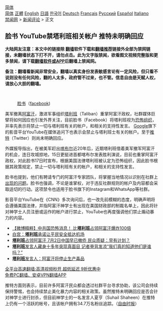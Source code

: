  <!-- 面包屑导航 --> <div class="breadcrumb"><!-- GTranslate: https://gtranslate.io/ -->  <div class="switcher notranslate">  <div class="selected">  <a href="#" onclick="return false;"> 简体</a>  </div>  <div class="option">  <a href="https://www.bannedbook.org" onclick="doGTranslate('zh-CN|zh-CN');jQuery('div.switcher div.selected a').html(jQuery(this).html());return false;" title="简体中文" class="nturl selected"> 简体</a>  <a href="https://www.bannedbook.org/zh-tw/" onclick="doGTranslate('zh-CN|zh-TW');jQuery('div.switcher div.selected a').html(jQuery(this).html());return false;" title="繁體中文" class="nturl"> 正體</a>  <a href="https://www.bannedbook.org/en/" onclick="doGTranslate('zh-CN|en');jQuery('div.switcher div.selected a').html(jQuery(this).html());return false;" title="English" class="nturl"> English</a>  <a href="https://www.bannedbook.org/ja/" onclick="doGTranslate('zh-CN|ja');jQuery('div.switcher div.selected a').html(jQuery(this).html());return false;" title="日本語" class="nturl"> 日語</a>  <a href="https://www.bannedbook.org/ko/" onclick="doGTranslate('zh-CN|ko');jQuery('div.switcher div.selected a').html(jQuery(this).html());return false;" title="한국어" class="nturl"> 한국어</a>  <a href="https://www.bannedbook.org/de/" onclick="doGTranslate('zh-CN|de');jQuery('div.switcher div.selected a').html(jQuery(this).html());return false;" title="Deutsch" class="nturl"> Deutsch</a>  <a href="https://www.bannedbook.org/fr/" onclick="doGTranslate('zh-CN|fr');jQuery('div.switcher div.selected a').html(jQuery(this).html());return false;" title="Français" class="nturl"> Français</a>  <a href="https://www.bannedbook.org/ru/" onclick="doGTranslate('zh-CN|ru');jQuery('div.switcher div.selected a').html(jQuery(this).html());return false;" title="Русский" class="nturl"> Русский</a>  <a href="https://www.bannedbook.org/es/" onclick="doGTranslate('zh-CN|es');jQuery('div.switcher div.selected a').html(jQuery(this).html());return false;" title="Español" class="nturl"> Español</a>  <a href="https://www.bannedbook.org/it/" onclick="doGTranslate('zh-CN|it');jQuery('div.switcher div.selected a').html(jQuery(this).html());return false;" title="Italiano" class="nturl"> Italiano</a>  </div>  </div>      <div class='breadcrumb-sub'><!-- Breadcrumb NavXT 6.3.0 --> <a href="https://www.bannedbook.org/" class="home">禁闻网</a> &gt; <a href="https://www.bannedbook.org/bnews/comments/" class="category">新闻评论</a> &gt; 正文</div></div><h2>脸书 YouTube禁塔利班相关帐户 推特未明确回应</h2> <p class="notice"><b>大陆网友注意：本文中的链接除 <a href="https://github.com/bannedbook/fanqiang" >翻墙</a>软件下载和<a href="https://github.com/killgcd/justmysocks/blob/master/README.md">翻墙推荐</a>链接外全部为禁网链接，未翻墙状态下打不开，请勿点击。此为文字版禁闻，欲看图文视频完整版和更多禁闻，请下载<a href="https://github.com/bannedbook/fanqiang">翻墙软件或APP</a>后翻墙上禁闻网。</p><p>备注：翻墙看新闻非常安全，翻墙以真实身份发表敏感言论有一定风险，但只看不说则没有任何风险，翻的人太多，政府管不过来，也不管。信息自由是天赋人权，请放心大胆的翻墙。</b></p>  <div class="entry"> <br /> <figure><a href="https://i0.wp.com/upload-images-bucket-v64rleca837do.s3.eu-west-1.amazonaws.com/wp-content/uploads/2020/10/23005821/v2-8c7e6ccca6560e4da7f4d24fa42b2276_1440w.jpg?fit=474%2C316&#038;ssl=1" data-caption="脸书（facebook)"></a><figcaption class="wp-caption-text"><a href="https://www.bannedbook.org/bnews/tag/%e8%84%b8%e4%b9%a6/" class="st_tag internal_tag" rel="tag" title="标签 脸书 下的日志">脸书</a>（<a href="https://www.bannedbook.org/bnews/tag/facebook/" class="st_tag internal_tag" rel="tag" title="标签 Facebook 下的日志">facebook</a>)</figcaption></figure> <p>美军撤离<a href="https://www.bannedbook.org/bnews/tag/%e9%98%bf%e5%af%8c%e6%b1%97/" class="st_tag internal_tag" rel="tag" title="标签 阿富汗 下的日志">阿富汗</a>，激进军事组织<a href="https://www.bannedbook.org/bnews/tag/%e5%a1%94%e5%88%a9%e7%8f%ad/" class="st_tag internal_tag" rel="tag" title="标签 塔利班 下的日志">塔利班</a>（Taliban）重掌阿富汗政权，社群媒体巨擘将如何因应也引发外界关注，目前脸书（Facebook）将塔利班视为<a href="https://www.bannedbook.org/bnews/tag/%e6%81%90%e6%80%96%e7%bb%84%e7%bb%87/" class="st_tag internal_tag" rel="tag" title="标签 恐怖组织 下的日志">恐怖组织</a>，并率先表示将禁止一切与塔利班有关的帐户，和相关的支持性发言。 <a href="https://www.bannedbook.org/bnews/tag/google/" class="st_tag internal_tag" rel="tag" title="标签 Google 下的日志">Google</a>旗下的影音平台YouTube在媒体追问下也表示会禁止与塔利班士有关的帐户。至于<a href="https://www.bannedbook.org/bnews/tag/%e6%8e%a8%e7%89%b9/" class="st_tag internal_tag" rel="tag" title="标签 推特 下的日志">推特</a>（Twitter）则尚未明确回应。</p> <p>外媒报导指出，在被美军赶出<a href="https://www.bannedbook.org/bnews/tag/%E5%96%80%E5%B8%83%E5%B0%94/" class="st_tag internal_tag" rel="tag" title="标签 喀布尔 下的日志">喀布尔</a>近20年后，近期塔利班借着美军撤军阿富汗的机会，连日攻城掠地，15日更挺进首都喀布尔发表胜利演说，目前也重掌阿富汗政权，对此脸书17日时宣布，根据美国法律塔利班被认定为恐怖组织，因此脸书根据其政策规定，禁止一切与塔利班有关的帐户，和相关的支持性发言。</p>  <p>脸书也提到，他们有聘请专门的阿富汗专家团队，将掌握当地情况以识别在社群上<span class='wp_keywordlink'><a href="https://www.bannedbook.org/forum11/topic335.html" title="禁片：发展中出现的问题，只能靠发展解决？" target="_blank">出现的问题</a></span>。脸书也强调，不论是谁掌权，对于违反社群规则的帐户及内容都会采取适切的行动。这项禁令也适用于脸书旗下的Instagram和WhatsApp等社群。</p> <p>影音平台YouTube在《CNN》多次询问后，也一改先前模糊的态度，明确声明将会遵循美国法律，并指阿富汗神学士有出现在美国财政部的制裁名单上，因此将针对神学士人员注册或运作的帐户进行禁止，YouTube也再度强调他们禁止煽动暴力的内容。</p>  <ul class='op-related-articles' title='相关阅读'> <li><a href='https://www.bannedbook.org/bnews/comments/20210818/1608424.html' target='_blank'>【微博精粹】中共国恐怖消息！ 比<b>塔利班</b>占领阿富汗爆炸100倍</a></li> <li><a href='https://www.bannedbook.org/bnews/comments/20210818/1608422.html' target='_blank'>白宫：<b>塔利班</b>承诺让平民安全抵达机场</a></li> <li><a href='https://www.bannedbook.org/bnews/cbnews/20210818/1608413.html' target='_blank'><b>塔利班</b>占领阿富汗 7月2日中国早已撤侨 民众质疑：早有计划？</a></li> <li><a href='https://www.bannedbook.org/bnews/topimagenews/20210818/1608412.html' target='_blank'><b>塔利班</b>发言人藏身十多年突现真面目 记者脊背发凉“我们真的知道他们是谁吗？”</a></li> <li><a href='https://www.bannedbook.org/bnews/baitai/20210818/1608400.html' target='_blank'><b>塔利班</b>发言人：阿富汗将停止生产毒品</a></li> </ul> <p class="texttj"> <a href="https://github.com/bannedbook/fanqiang/wiki/V2ray%E6%9C%BA%E5%9C%BA" target="_blank">全平台高速翻墙:高清视频秒开,超低延迟,9折优惠中</a><br/> <a href="https://github.com/bannedbook/fanqiang/wiki/%E7%A6%81%E9%97%BB%E7%BD%91%E5%AE%89%E5%8D%93%E7%BF%BB%E5%A2%99%E6%96%B0%E9%97%BBAPP" target="_blank">免费PC翻墙、安卓VPN翻墙APP</a></p><p>推特方面则表示，目前许多阿富汗民众都会透过社群平台寻求协助，该公司会持续保持警惕，也会持续禁止美化暴力内容的相关政策。虽然推特未明确回应是否会针对神学士进行封杀，但目前神学士的一名发言人夏亨（Suhail Shaheen）在推特上仍有一个活跃的帐号，且该帐户拥有34.7万名粉丝追踪。（<a href="https://www.bannedbook.org/bnews/tag/%e8%87%aa%e7%94%b1%e6%97%b6%e6%8a%a5/" class="st_tag internal_tag" rel="tag" title="标签 自由时报 下的日志">自由时报</a>）</p> <a name='sharetosocial'></a>  <div style="margin-bottom:5px;padding-bottom:5px;clear:both"> <div id="archive-pix-1" class="banner-ads"> <!-- AuctionX Display platform tag START --> <div id="26318x728x90x621x_ADSLOT2" clicktrack="%%CLICK_URL_ESC%%"></div> <!-- AuctionX Display platform tag END --> </div> <div id="archive-pix-2" class="banner-ads"> <!-- AuctionX Display platform tag START --> <div id="26315x300x250x621x_ADSLOT2" clicktrack="%%CLICK_URL_ESC%%"></div> <!-- AuctionX Display platform tag END --> </div> </div>  <div id="archive-pix-1" class="banner-ads"> <!-- AuctionX Display platform tag START --> <div id="26318x728x90x621x_ADSLOT3" clicktrack="%%CLICK_URL_ESC%%"></div> <!-- AuctionX Display platform tag END --> </div> </div><!--END ENTRY--> 